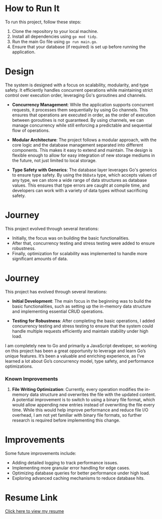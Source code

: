 # How to Run It

To run this project, follow these steps:
1. Clone the repository to your local machine.
2. Install all dependencies using `go mod tidy`.
3. Run the main Go file using `go run main.go`.
4. Ensure that your database (if required) is set up before running the application.

# Design

The system is designed with a focus on scalability, modularity, and type safety. It efficiently handles concurrent operations while maintaining strict control over execution order, leveraging Go's goroutines and channels.

- **Concurrency Management**: While the application supports concurrent requests, it processes them sequentially by using Go channels. This ensures that operations are executed in order, as the order of execution between goroutines is not guaranteed. By using channels, we can manage concurrency while still enforcing a predictable and sequential flow of operations.

- **Modular Architecture**: The project follows a modular approach, with the core logic and the database management separated into different components. This makes it easy to extend and maintain. The design is flexible enough to allow for easy integration of new storage mediums in the future, not just limited to local storage.

- **Type Safety with Generics**: The database layer leverages Go's generics to ensure type safety. By using the `DbData` type, which accepts values of any type, we can store a wide range of data structures as database values. This ensures that type errors are caught at compile time, and developers can work with a variety of data types without sacrificing safety.


# Journey

This project evolved through several iterations:
- Initially, the focus was on building the basic functionalities.
- After that, concurrency testing and stress testing were added to ensure robustness.
- Finally, optimization for scalability was implemented to handle more significant amounts of data.

# Journey

This project has evolved through several iterations:

- **Initial Development**: The main focus in the beginning was to build the basic functionalities, such as setting up the in-memory data structure and implementing essential CRUD operations.
  
- **Testing for Robustness**: After completing the basic operations, I added concurrency testing and stress testing to ensure that the system could handle multiple requests efficiently and maintain stability under high load.


I am completely new to Go and primarily a JavaScript developer, so working on this project has been a great opportunity to leverage and learn Go’s unique features. It’s been a valuable and enriching experience, as I’ve learned a lot about Go’s concurrency model, type safety, and performance optimizations.

### Known Improvements

1. **File Writing Optimization**: Currently, every operation modifies the in-memory data structure and overwrites the file with the updated content. A potential improvement is to switch to using a binary file format, which would allow appending new entries instead of overwriting the file every time. While this would help improve performance and reduce file I/O overhead, I am not yet familiar with binary file formats, so further research is required before implementing this change.


# Improvements

Some future improvements include:
- Adding detailed logging to track performance issues.
- Implementing more granular error handling for edge cases.
- Optimizing database queries for better performance under high load.
- Exploring advanced caching mechanisms to reduce database hits.

# Resume Link

[Click here to view my resume](#)
